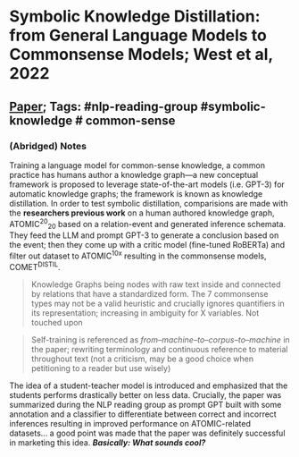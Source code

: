 # Symbolic Knowledge Distillation: from General Language Models to Commonsense Models; West et al, 2022

## [Paper](https://aclanthology.org/2022.naacl-main.341/); Tags: #nlp-reading-group #symbolic-knowledge # common-sense

### (Abridged) Notes
Training a language model for common-sense knowledge, a common practice has humans author a knowledge graph—a new conceptual framework is proposed to leverage state-of-the-art models (i.e. GPT-3) for automatic knowledge graphs; the framework is known as knowledge distillation. In order to test symbolic distillation, comparisions are made with the **researchers previous work** on a human authored knowledge graph, ATOMIC<sup>20</sup><sub>20</sub> based on a relation-event and generated inference schemata. They feed the LLM and prompt GPT-3 to generate a conclusion based on the event; then they come up with a critic model (fine-tuned RoBERTa) and filter out dataset to ATOMIC<sup>10x</sup> resulting in the commonsense models, COMET<sup>DISTIL</sup>. 

> Knowledge Graphs being nodes with raw text inside and connected by relations that have a standardized form. The 7 commonsense types may not be a valid heuristic and crucially ignores quantifiers in its representation; increasing in ambiguity for X variables. Not touched upon

> Self-training is referenced as *from–machine–to–corpus–to–machine* in the paper; rewriting terminology and continuous reference to material throughout text (not a criticism, may be a good choice when petitioning to a reader but use wisely)

The idea of a student-teacher model is introduced and emphasized that the students performs drastically better on less data. Crucially, the paper was summarized during the NLP reading group as prompt GPT built with some annotation and a classifier to differentiate between correct and incorrect inferences resulting in improved performance on ATOMIC-related datasets... a good point was made that the paper was definitely successful in marketing this idea. ***Basically: What sounds cool?***

